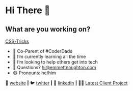 # Hi There 👋

## What are you working on? 

[CSS-Tricks](css-tricks.com)


- 🧱 Co-Parent of #CoderDads 
- 🌱 I’m currently learning all the time
- 🤔 I’m looking to help others get into tech
- 💬 Questions? hi@emmettnaughton.com
- 😄 Pronouns: he/him



🏡 [website][website] **|** 
🐦 [twitter][twitter] **|** 
👔 [linkedin][linkedin] **|**
👷‍♂️ [Latest Client Project][Clause]

[website]: https://emmettnaughton.com
[twitter]: https://twitter.com/emmettnaughton
[linkedin]: https://www.linkedin.com/in/emmett-naughton/
[Clause]: https://clause.io/
